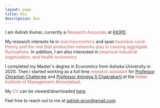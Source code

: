 ```yaml
---
layout: page
title: Bio
description: Bio
---
```


I am Ashish Kumar, currently a <font color="IndianRed">Research Associate</font> at  <a href="https://www.ihope2020.org/">IHOPE</a>.
	
My research interests lie in <font color="IndianRed">macroeconomics</font> and span <font color="IndianRed">business cycle theory and the role that production networks play in causing aggregate fluctuations.</font> In addition, I am also interested in <font color="IndianRed">empirical industrial organization, and health economics.</font>
	
I completed my Master's degree in Economics from Ashoka University in 2020. Then I started working as a full time <font color="IndianRed">research assistant</font> for <a href="https://sites.google.com/view/chirantanonline/">Professor Chirantan Chatterjee</a> and <a href="https://sites.google.com/site/homepageasc/home?authuser=0">Professor Anindya S Chakrabarti</a>  at the <font color="IndianRed">Indian Institute of Management-Ahmedabad</font>. 
	
My <font color="IndianRed">CV</font> can be viewed/downloaded <a href="/assets/pdf/Ashish_CV.pdf">here</a>.
	
Feel free to reach out to me at <a href="mailto:ashish.econ@gmail.com">ashish.econ@gmail.com</a>.
